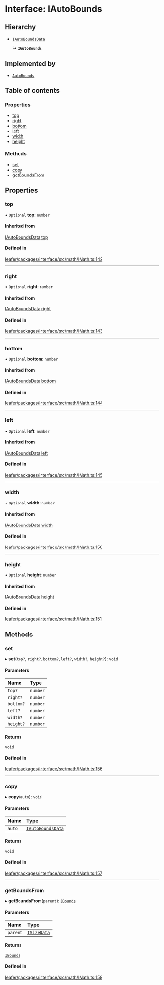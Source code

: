 # Interface: IAutoBounds

## Hierarchy

- [`IAutoBoundsData`](IAutoBoundsData.md)

  ↳ **`IAutoBounds`**

## Implemented by

- [`AutoBounds`](../classes/AutoBounds.md)

## Table of contents

### Properties

- [top](IAutoBounds.md#top)
- [right](IAutoBounds.md#right)
- [bottom](IAutoBounds.md#bottom)
- [left](IAutoBounds.md#left)
- [width](IAutoBounds.md#width)
- [height](IAutoBounds.md#height)

### Methods

- [set](IAutoBounds.md#set)
- [copy](IAutoBounds.md#copy)
- [getBoundsFrom](IAutoBounds.md#getboundsfrom)

## Properties

### top

• `Optional` **top**: `number`

#### Inherited from

[IAutoBoundsData](IAutoBoundsData.md).[top](IAutoBoundsData.md#top)

#### Defined in

[leafer/packages/interface/src/math/IMath.ts:142](https://github.com/leaferjs/leafer/blob/4821e21/packages/interface/src/math/IMath.ts#L142)

___

### right

• `Optional` **right**: `number`

#### Inherited from

[IAutoBoundsData](IAutoBoundsData.md).[right](IAutoBoundsData.md#right)

#### Defined in

[leafer/packages/interface/src/math/IMath.ts:143](https://github.com/leaferjs/leafer/blob/4821e21/packages/interface/src/math/IMath.ts#L143)

___

### bottom

• `Optional` **bottom**: `number`

#### Inherited from

[IAutoBoundsData](IAutoBoundsData.md).[bottom](IAutoBoundsData.md#bottom)

#### Defined in

[leafer/packages/interface/src/math/IMath.ts:144](https://github.com/leaferjs/leafer/blob/4821e21/packages/interface/src/math/IMath.ts#L144)

___

### left

• `Optional` **left**: `number`

#### Inherited from

[IAutoBoundsData](IAutoBoundsData.md).[left](IAutoBoundsData.md#left)

#### Defined in

[leafer/packages/interface/src/math/IMath.ts:145](https://github.com/leaferjs/leafer/blob/4821e21/packages/interface/src/math/IMath.ts#L145)

___

### width

• `Optional` **width**: `number`

#### Inherited from

[IAutoBoundsData](IAutoBoundsData.md).[width](IAutoBoundsData.md#width)

#### Defined in

[leafer/packages/interface/src/math/IMath.ts:150](https://github.com/leaferjs/leafer/blob/4821e21/packages/interface/src/math/IMath.ts#L150)

___

### height

• `Optional` **height**: `number`

#### Inherited from

[IAutoBoundsData](IAutoBoundsData.md).[height](IAutoBoundsData.md#height)

#### Defined in

[leafer/packages/interface/src/math/IMath.ts:151](https://github.com/leaferjs/leafer/blob/4821e21/packages/interface/src/math/IMath.ts#L151)

## Methods

### set

▸ **set**(`top?`, `right?`, `bottom?`, `left?`, `width?`, `height?`): `void`

#### Parameters

| Name | Type |
| :------ | :------ |
| `top?` | `number` |
| `right?` | `number` |
| `bottom?` | `number` |
| `left?` | `number` |
| `width?` | `number` |
| `height?` | `number` |

#### Returns

`void`

#### Defined in

[leafer/packages/interface/src/math/IMath.ts:156](https://github.com/leaferjs/leafer/blob/4821e21/packages/interface/src/math/IMath.ts#L156)

___

### copy

▸ **copy**(`auto`): `void`

#### Parameters

| Name | Type |
| :------ | :------ |
| `auto` | [`IAutoBoundsData`](IAutoBoundsData.md) |

#### Returns

`void`

#### Defined in

[leafer/packages/interface/src/math/IMath.ts:157](https://github.com/leaferjs/leafer/blob/4821e21/packages/interface/src/math/IMath.ts#L157)

___

### getBoundsFrom

▸ **getBoundsFrom**(`parent`): [`IBounds`](IBounds.md)

#### Parameters

| Name | Type |
| :------ | :------ |
| `parent` | [`ISizeData`](ISizeData.md) |

#### Returns

[`IBounds`](IBounds.md)

#### Defined in

[leafer/packages/interface/src/math/IMath.ts:158](https://github.com/leaferjs/leafer/blob/4821e21/packages/interface/src/math/IMath.ts#L158)

